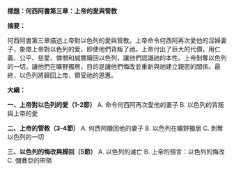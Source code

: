 **標題：何西阿書第三章：上帝的愛與管教**

**摘要：**

何西阿書第三章描述上帝對以色列的愛與管教。上帝命令何西阿再次愛他的淫婦妻子，象徵上帝對以色列的愛，即使他們背叛了祂。上帝付出了巨大的代價，用仁義、公平、慈愛、憐憫和誠實贖回以色列，讓他們認識祂的本性。上帝剝奪以色列的一切，讓他們在曠野獨居，目的是讓他們悔改並重新與祂建立親密的關係。最終，以色列將歸回上帝，領受祂的恩惠。

**大綱：**

**一、上帝對以色列的愛（1-2節）**
    A. 命令何西阿再次愛他的妻子
    B. 以色列的背叛與上帝的愛

**二、上帝的管教（3-4節）**
    A. 何西阿贖回他的妻子
    B. 以色列在曠野獨居
    C. 剝奪以色列的一切

**三、以色列的悔改與歸回（5節）**
    A. 以色列的滅亡
    B. 上帝的預言：以色列的悔改
    C. 彌賽亞的帶領
